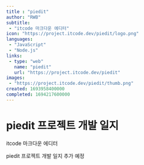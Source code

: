 ```yaml
---
title : "piedit"
author: "RWB"
subtitle:
 - "itcode 마크다운 에디터"
icon: "https://project.itcode.dev/piedit/logo.png"
languages:
 - "JavaScript"
 - "Node.js"
links:
 - type: "web"
   name: "piedit"
   url: "https://project.itcode.dev/piedit"
images:
 - "https://project.itcode.dev/piedit/thumb.png"
created: 1693958400000
completed: 1694217600000
---
```


# piedit 프로젝트 개발 일지

itcode 마크다운 에디터

piedit 프로젝트 개발 일지 추가 예정